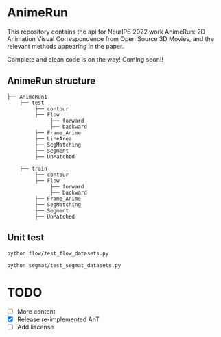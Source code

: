 # AnimeRun

This repository contains the api for NeurIPS 2022 work AnimeRun: 2D Animation Visual Correspondence from Open Source 3D Movies, and the relevant methods appearing in the paper.

Complete and clean code is on the way! Coming soon!!

## AnimeRun structure

```Shell
├── AnimeRun1
    ├── test
         ├── contour
         ├── Flow
              ├── forward
              ├── backward
         ├── Frame_Anime
         ├── LineArea
         ├── SegMatching
         ├── Segment
         ├── UnMatched
         
    ├── train
         ├── contour
         ├── Flow
              ├── forward
              ├── backward
         ├── Frame_Anime
         ├── SegMatching
         ├── Segment
         ├── UnMatched

```

## Unit test
    python flow/test_flow_datasets.py

    python segmat/test_segmat_datasets.py

# TODO
 - [ ] More content
 - [x] Release re-implemented AnT
 - [ ] Add liscense
